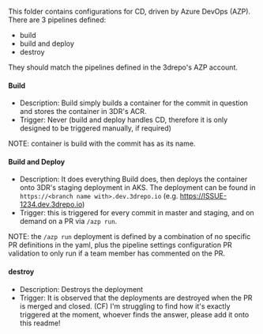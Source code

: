 This folder contains configurations for CD, driven by Azure DevOps (AZP). There are 3 pipelines defined:

- build
- build and deploy
- destroy

They should match the pipelines defined in the 3drepo's AZP account.

#### Build
- Description: Build simply builds a container for the commit in question and stores the container in 3DR's ACR.
- Trigger: Never (build and deploy handles CD, therefore it is only designed to be triggered manually, if required)

NOTE: container is build with the commit has as its name.

#### Build and Deploy
- Description: It does everything Build does, then deploys the container onto 3DR's staging deployment in AKS. The deployment can be found in `https://<branch name with>.dev.3drepo.io` (e.g. https://ISSUE-1234.dev.3drepo.io)
- Trigger: this is triggered for every commit in master and staging, and on demand on a PR via `/azp run`.

NOTE: the `/azp run` deployment is defined by a combination of no specific PR definitions in the yaml, plus the pipeline settings configuration PR validation to only run if a team member has commented on the PR.

#### destroy
- Description: Destroys the deployment
- Trigger: It is observed that the deployments are destroyed when the PR is merged and closed. (CF) I'm struggling to find how it's exactly triggered at the moment, whoever finds the answer, please add it onto this readme!


